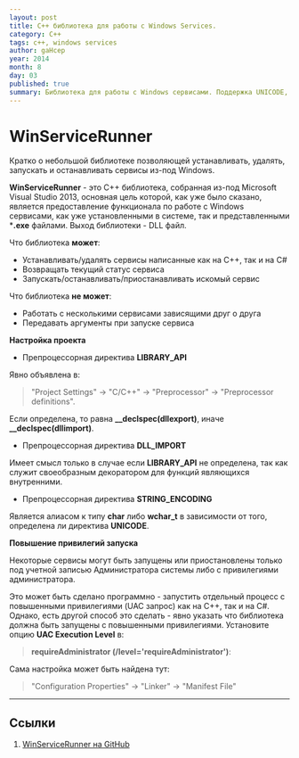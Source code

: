 ```yaml
---
layout: post
title: C++ библиотека для работы с Windows Services.
category: C++
tags: c++, windows services
author: gaHcep
year: 2014
month: 8
day: 03
published: true
summary: Библиотека для работы с Windows сервисами. Поддержка UNICODE, грамотный dllimport/dllexport
---
```


# WinServiceRunner
Кратко о небольшой библиотеке позволяющей устанавливать, удалять, запускать и останавливать сервисы из-под Windows.

**WinServiceRunner** - это C++ библиотека, собранная из-под Microsoft Visual Studio 2013, основная цель которой, как уже было сказано, является предоставление функционала по работе с Windows сервисами, как уже установленными в системе, так и представленными ***.exe** файлами. Выход библиотеки - DLL файл. 

Что библиотека **может**:

 * Устанавливать/удалять сервисы написанные как на C++, так и на C#
 * Возвращать текущий статус сервиса
 * Запускать/останавливать/приостанавливать искомый сервис

Что библиотека **не может**:

 * Работать с несколькими сервисами зависящими друг о друга
 * Передавать аргументы при запуске сервиса

**Настройка проекта**

* Препроцессорная директива **LIBRARY_API**  
 
Явно объявлена в: 
>"Project Settings" -> "C/C++" -> "Preprocessor" -> "Preprocessor definitions".
   
Если определена, то равна **\_\_declspec(dllexport)**, иначе **\_\_declspec(dllimport)**.

* Препроцессорная директива **DLL_IMPORT**

Имеет смысл только в случае если **LIBRARY_API** не определена, так как служит своеобразным декоратором для функций являющихся внутренними.

* Препроцессорная директива **STRING_ENCODING**

Является алиасом к типу **char** либо **wchar_t** в зависимости от того, определена ли директива **UNICODE**.

**Повышение привилегий запуска**

Некоторые сервисы могут быть запущены или приостановлены только под учетной записью Администратора системы либо с привилегиями администратора. 

Это может быть сделано программно - запустить отдельный процесс с повышенными привилегиями (UAC запрос) как на С++, так и на C#. Однако, есть другой способ это сделать - явно указать что библиотека должна быть запущены с повышенными привилегиями. Установите опцию **UAC Execution Level** в:

> **requireAdministrator (/level='requireAdministrator')**: 

Сама настройка может быть найдена тут:

> "Configuration Properties" -> "Linker" -> "Manifest File"

---

## Ссылки

1. [WinServiceRunner на GitHub](https://github.com/gahcep/WinServiceRunner/)


